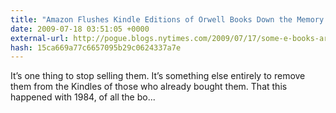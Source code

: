 ```yaml
---
title: "Amazon Flushes Kindle Editions of Orwell Books Down the Memory Hole"
date: 2009-07-18 03:51:05 +0000
external-url: http://pogue.blogs.nytimes.com/2009/07/17/some-e-books-are-more-equal-than-others/
hash: 15ca669a77c6657095b29c0624337a7e
---
```


It’s one thing to stop selling them. It’s something else entirely to remove them from the Kindles of those who already bought them. That this happened with 1984, of all the bo...
